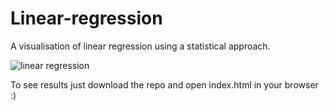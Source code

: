# Linear-regression
A visualisation of linear regression using a statistical approach.

![linear regression](https://i.imgur.com/l2yUE2G.png "p5 visualisation")
 
 To see results just download the repo and open index.html in your browser :)
